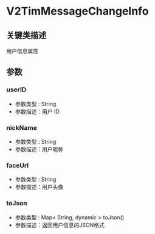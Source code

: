 # V2TimMessageChangeInfo



## 关键类描述

用户信息属性

## 参数

### userID

* 参数类型 : String
* 参数描述：用户 ID

### nickName

* 参数类型 : String
* 参数描述：用户昵称

### faceUrl

* 参数类型 : String
* 参数描述：用户头像

### toJson

* 参数类型 : Map< String, dynamic > toJson()
* 参数描述：返回用户信息的JSON格式
